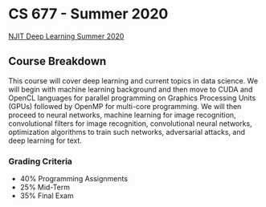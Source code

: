 # CS 677 - Summer 2020
[NJIT Deep Learning Summer 2020](https://web.njit.edu/~usman/courses/cs677_summer20/index.html)

## Course Breakdown
This course will cover deep learning and current topics in data science. We will begin with machine learning background and then move to CUDA and OpenCL languages for parallel programming on Graphics Processing Units (GPUs) followed by OpenMP for multi-core programming. We will then proceed to neural networks, machine learning for image recognition, convolutional filters for image recognition, convolutional neural networks, optimization algorithms to train such networks, adversarial attacks, and deep learning for text.


### Grading Criteria
 - 40% Programming Assignments
 - 25% Mid-Term 
 - 35% Final Exam
